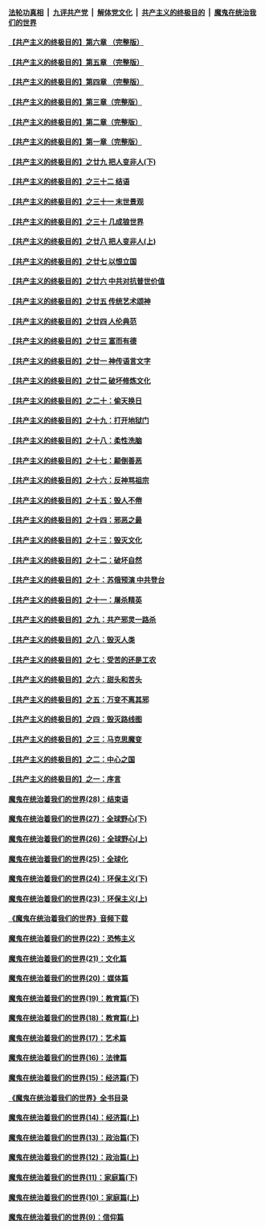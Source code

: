 ####  [法轮功真相](../../../../basic/blob/master/README.md?t=04100401) &nbsp;|&nbsp; [九评共产党](../../../../9ping.md/blob/master/README.md?t=04100401) &nbsp;|&nbsp; [解体党文化](../../../../jtdwh.md/blob/master/README.md?t=04100401)  &nbsp;|&nbsp; [共产主义的终极目的](../../../../gczydzjmd.md/blob/master/README.md?t=04100401) &nbsp;|&nbsp; [魔鬼在统治我们的世界](../../../../mgztzwmdsj.md/blob/master/README.md?t=04100401) 

#### [【共产主义的终极目的】第六章 （完整版）](../pages/nsc422/n11428913.md?t=04100401) 

#### [【共产主义的终极目的】第五章 （完整版）](../pages/nsc422/n11428912.md?t=04100401) 

#### [【共产主义的终极目的】第四章 （完整版）](../pages/nsc422/n11428907.md?t=04100401) 

#### [【共产主义的终极目的】第三章（完整版）](../pages/nsc422/n11428848.md?t=04100401) 

#### [【共产主义的终极目的】第二章（完整版）](../pages/nsc422/n11428831.md?t=04100401) 

#### [【共产主义的终极目的】第一章（完整版）](../pages/nsc422/n11417651.md?t=04100401) 

#### [【共产主义的终极目的】之廿九 把人变非人(下)](../pages/nsc422/n11344140.md?t=04100401) 

#### [【共产主义的终极目的】之三十二 结语](../pages/nsc422/n11360535.md?t=04100401) 

#### [【共产主义的终极目的】之三十一 末世景观](../pages/nsc422/n11351129.md?t=04100401) 

#### [【共产主义的终极目的】之三十 几成狼世界](../pages/nsc422/n11348280.md?t=04100401) 

#### [【共产主义的终极目的】之廿八 把人变非人(上)](../pages/nsc422/n11340492.md?t=04100401) 

#### [【共产主义的终极目的】之廿七 以恨立国](../pages/nsc422/n11336944.md?t=04100401) 

#### [【共产主义的终极目的】之廿六 中共对抗普世价值](../pages/nsc422/n11324785.md?t=04100401) 

#### [【共产主义的终极目的】之廿五 传统艺术颂神](../pages/nsc422/n11296396.md?t=04100401) 

#### [【共产主义的终极目的】之廿四 人伦典范](../pages/nsc422/n11296397.md?t=04100401) 

#### [【共产主义的终极目的】之廿三 富而有德](../pages/nsc422/n11283598.md?t=04100401) 

#### [【共产主义的终极目的】之廿一 神传语言文字](../pages/nsc422/n11263265.md?t=04100401) 

#### [【共产主义的终极目的】之廿二 破坏修炼文化](../pages/nsc422/n11245728.md?t=04100401) 

#### [【共产主义的终极目的】之二十：偷天换日](../pages/nsc422/n11238846.md?t=04100401) 

#### [【共产主义的终极目的】之十九：打开地狱门](../pages/nsc422/n11206376.md?t=04100401) 

#### [【共产主义的终极目的】之十八：柔性洗脑](../pages/nsc422/n11199994.md?t=04100401) 

#### [【共产主义的终极目的】之十七：颠倒善恶](../pages/nsc422/n11179782.md?t=04100401) 

#### [【共产主义的终极目的】之十六：反神骂祖宗](../pages/nsc422/n11166798.md?t=04100401) 

#### [【共产主义的终极目的】之十五：毁人不倦](../pages/nsc422/n11166792.md?t=04100401) 

#### [【共产主义的终极目的】之十四：邪恶之最](../pages/nsc422/n11150249.md?t=04100401) 

#### [【共产主义的终极目的】之十三：毁灭文化](../pages/nsc422/n11135227.md?t=04100401) 

#### [【共产主义的终极目的】之十二：破坏自然](../pages/nsc422/n11135214.md?t=04100401) 

#### [【共产主义的终极目的】之十：苏俄预演 中共登台](../pages/nsc422/n11118424.md?t=04100401) 

#### [【共产主义的终极目的】之十一：屠杀精英](../pages/nsc422/n11118442.md?t=04100401) 

#### [【共产主义的终极目的】之九：共产邪灵一路杀](../pages/nsc422/n11114139.md?t=04100401) 

#### [【共产主义的终极目的】之八：毁灭人类](../pages/nsc422/n11108503.md?t=04100401) 

#### [【共产主义的终极目的】之七：受苦的还是工农](../pages/nsc422/n11101809.md?t=04100401) 

#### [【共产主义的终极目的】之六：甜头和苦头](../pages/nsc422/n11096971.md?t=04100401) 

#### [【共产主义的终极目的】之五：万变不离其邪](../pages/nsc422/n11091285.md?t=04100401) 

#### [【共产主义的终极目的】之四：毁灭路线图](../pages/nsc422/n11086284.md?t=04100401) 

#### [【共产主义的终极目的】之三：马克思魔变](../pages/nsc422/n11061941.md?t=04100401) 

#### [【共产主义的终极目的】之二：中心之国](../pages/nsc422/n11047728.md?t=04100401) 

#### [【共产主义的终极目的】之一：序言](../pages/nsc422/n11086077.md?t=04100401) 

#### [魔鬼在统治着我们的世界(28)：结束语](../pages/nsc422/n10936246.md?t=04100401) 

#### [魔鬼在统治着我们的世界(27)：全球野心(下)](../pages/nsc422/n10928319.md?t=04100401) 

#### [魔鬼在统治着我们的世界(26)：全球野心(上)](../pages/nsc422/n10900318.md?t=04100401) 

#### [魔鬼在统治着我们的世界(25)：全球化](../pages/nsc422/n10788205.md?t=04100401) 

#### [魔鬼在统治着我们的世界(24)：环保主义(下)](../pages/nsc422/n10695307.md?t=04100401) 

#### [魔鬼在统治着我们的世界(23)：环保主义(上)](../pages/nsc422/n10688613.md?t=04100401) 

#### [《魔鬼在统治着我们的世界》音频下载](../pages/nsc422/n10635553.md?t=04100401) 

#### [魔鬼在统治着我们的世界(22)：恐怖主义](../pages/nsc422/n10614727.md?t=04100401) 

#### [魔鬼在统治着我们的世界(21)：文化篇](../pages/nsc422/n10597706.md?t=04100401) 

#### [魔鬼在统治着我们的世界(20)：媒体篇](../pages/nsc422/n10586579.md?t=04100401) 

#### [魔鬼在统治着我们的世界(19)：教育篇(下)](../pages/nsc422/n10564808.md?t=04100401) 

#### [魔鬼在统治着我们的世界(18)：教育篇(上)](../pages/nsc422/n10526970.md?t=04100401) 

#### [魔鬼在统治着我们的世界(17)：艺术篇](../pages/nsc422/n10499093.md?t=04100401) 

#### [魔鬼在统治着我们的世界(16)：法律篇](../pages/nsc422/n10485969.md?t=04100401) 

#### [魔鬼在统治着我们的世界(15)：经济篇(下)](../pages/nsc422/n10469975.md?t=04100401) 

#### [《魔鬼在统治着我们的世界》全书目录](../pages/nsc422/n10464261.md?t=04100401) 

#### [魔鬼在统治着我们的世界(14)：经济篇(上)](../pages/nsc422/n10457370.md?t=04100401) 

#### [魔鬼在统治着我们的世界(13)：政治篇(下)](../pages/nsc422/n10448270.md?t=04100401) 

#### [魔鬼在统治着我们的世界(12)：政治篇(上)](../pages/nsc422/n10444576.md?t=04100401) 

#### [魔鬼在统治着我们的世界(11)：家庭篇(下)](../pages/nsc422/n10440961.md?t=04100401) 

#### [魔鬼在统治着我们的世界(10)：家庭篇(上)](../pages/nsc422/n10435448.md?t=04100401) 

#### [魔鬼在统治着我们的世界(9)：信仰篇](../pages/nsc422/n10432159.md?t=04100401) 

